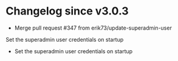 # Changelog since v3.0.3
- Merge pull request #347 from erik73/update-superadmin-user

Set the superadmin user credentials on startup 
- Set the superadmin user credentials on startup 
